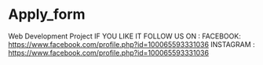 # Apply_form
Web Development Project
IF YOU LIKE IT FOLLOW US ON :
FACEBOOK:  https://www.facebook.com/profile.php?id=100065593331036
INSTAGRAM : https://www.facebook.com/profile.php?id=100065593331036
